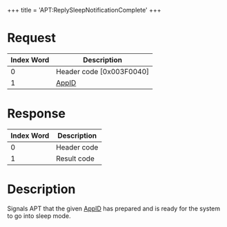 +++
title = 'APT:ReplySleepNotificationComplete'
+++

# Request

| Index Word | Description                                    |
|------------|------------------------------------------------|
| 0          | Header code \[0x003F0040\]                     |
| 1          | [AppID](NS_and_APT_Services#appids "wikilink") |

# Response

| Index Word | Description |
|------------|-------------|
| 0          | Header code |
| 1          | Result code |

# Description

Signals APT that the given
[AppID](NS_and_APT_Services#appids "wikilink") has prepared and is ready
for the system to go into sleep mode.

